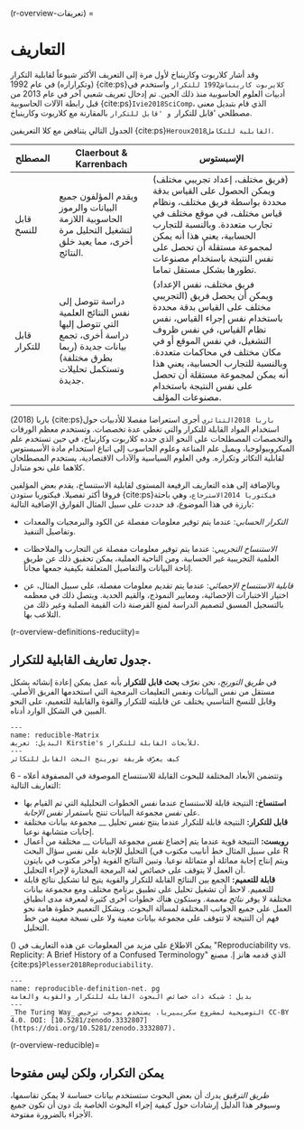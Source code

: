(r-overview-تعريفات) =
# التعاريف

وقد أشار كلاربوت وكارينباخ لأول مرة إلى التعريف الأكثر شيوعاً لقابلية التكرار (وتكراراره) في عام 1992 {cite:ps}`كلايربوت كارينباش1992 للتكرار` واستخدم في أدبيات العلوم الحاسوبية منذ ذلك الحين. تم إدخال تعريف شعبي آخر في عام 2013 من قبل رابطة الآلات الحاسوبية {cite:ps}`Ivie2018SciComp`، الذي قام بتبديل معنى مصطلحي 'قابل للتكرار` و 'قابل للتكرار` بالمقارنة مع كلاربوت وكارينباخ.

الجدول التالي يتناقض مع كلا التعريفين {cite:ps}`Heroux2018القابلية للتكامل`.

| المصطلح      | Claerbout & Karrenbach                                                                                                       | الإسبستوس                                                                                                                                                                                                                                                                                                         |
| ------------ | ---------------------------------------------------------------------------------------------------------------------------- | ----------------------------------------------------------------------------------------------------------------------------------------------------------------------------------------------------------------------------------------------------------------------------------------------------------------- |
| قابل للنسخ   | ويقدم المؤلفون جميع البيانات والرموز الحاسوبية اللازمة لتشغيل التحليل مرة أخرى، مما يعيد خلق النتائج.                        | (فريق مختلف، إعداد تجريبي مختلف) ويمكن الحصول على القياس بدقة محددة بواسطة فريق مختلف، ونظام قياس مختلف، في موقع مختلف في تجارب متعددة. وبالنسبة للتجارب الحسابية، يعني هذا أنه يمكن لمجموعة مستقلة أن تحصل على نفس النتيجة باستخدام مصنوعات تطورها بشكل مستقل تماما.                                             |
| قابل للتكرار | دراسة تتوصل إلى نفس النتائج العلمية التي تتوصل إليها دراسة أخرى، تجمع بيانات جديدة (ربما بطرق مختلفة) وتستكمل تحليلات جديدة. | (فريق مختلف، نفس الإعداد التجريبي) ويمكن أن يحصل فريق مختلف على القياس بدقة محددة باستخدام نفس إجراء القياس، نفس نظام القياس، في نفس ظروف التشغيل، في نفس الموقع أو في مكان مختلف في محاكمات متعددة. وبالنسبة للتجارب الحسابية، يعني هذا أنه يمكن لمجموعة مستقلة أن تحصل على نفس النتيجة باستخدام مصنوعات المؤلف. |

باربا (2018) {cite:ps}`باربا 2018التناثري` أجرى استعراضا مفصلا للأدبيات حول استخدام المواد القابلة للتكرار والتي تغطي عدة تخصصات. وتستخدم معظم الورقات والتخصصات المصطلحات على النحو الذي حدده كلاربوت وكارنباخ، في حين تستخدم علم الميكروبيولوجيا، ويميل علم المناعة وعلوم الحاسوب إلى اتباع استخدام مادة الأسبستوس لقابلية التكاثر وتكراره. وفي العلوم السياسية والآداب الاقتصادية، يستخدم المصطلحان كلاهما على نحو متبادل.

وبالإضافة إلى هذه التعاريف الرفيعة المستوى لقابلية الاستنساخ، يقدم بعض المؤلفين فروقا أكثر تفصيلا. فيكتوريا ستودن {cite:ps}`فيكتوريا 2014الاسترجاع`، وهي باحثة بارزة في هذا الموضوع، قد حددت على سبيل المثال الفوارق الإضافية التالية:

- _التكرار الحسابي_: عندما يتم توفير معلومات مفصلة عن الكود والبرمجيات والمعدات وتفاصيل التنفيذ.

- _الاستنساخ التجريبي_: عندما يتم توفير معلومات مفصلة عن التجارب والملاحظات العلمية التجريبية غير الحسابية. ومن الناحية العملية، يمكن تحقيق ذلك عن طريق إتاحة البيانات والتفاصيل المتعلقة بكيفية جمعها مجاناً.

- _قابلية الاستنساخ الإحصائي_: عندما يتم تقديم معلومات مفصلة، على سبيل المثال، عن اختيار الاختبارات الإحصائية، ومعايير النموذج، والقيم الحدية. ويتصل ذلك في معظمه بالتسجيل المسبق لتصميم الدراسة لمنع القرصنة ذات القيمة الصلبة وغير ذلك من التلاعب بها.

(r-overview-definitions-reduciity)=
## جدول تعاريف القابلية للتكرار.

في _طريق التورنج_، نحن نعرّف **بحث قابل للتكرار** بأنه عمل يمكن إعادة إنشائه بشكل مستقل من نفس البيانات ونفس التعليمات البرمجية التي استخدمها الفريق الأصلي. وقابل للنسخ التناسبي يختلف عن قابليته للتكرار والقوة والقابلية للتعميم، على النحو المبين في الشكل الوارد أدناه.


```{figure} ../../figures/reproducible-matrix.jpg
---
name: reducible-Matrix
البديل: تعريف Kirstie's للأبحاث القابلة للتكرار.
---
كيف يعرّف طريقة تورينج البحث القابل للتكاثر
```

6 - وتتضمن الأبعاد المختلفة للبحوث القابلة للاستنساخ الموصوفة في المصفوفة أعلاه التعاريف التالية:

- **استنساخ:** النتيجة قابلة للاستنساخ عندما _نفس_ الخطوات التحليلية التي تم القيام بها على _نفس_ مجموعة البيانات تنتج باستمرار _نفس الإجابة_.
- **قابل للتكرار:** النتيجة قابلة للتكرار عندما ينتج _نفس_ تحليل __ مجموعة بيانات مختلفة إجابات متشابهة نوعيا.
- **روبست:** النتيجة قوية عندما يتم إخضاع _نفس_ مجموعة البيانات __ مختلفة من أعمال التحليل للإجابة على نفس سؤال البحث (على سبيل المثال خط أنابيب مكتوب في R وآخر مكتوب في بايتون) ويتم إنتاج إجابة مماثلة أو متماثلة نوعيا. وتبين النتائج القوية أن العمل لا يتوقف على خصائص لغة البرمجة المختارة لإجراء التحليل.
- **قابلة للتعميم:** الجمع بين النتائج القابلة للتكرار والقوية يتيح لنا تشكيل نتائج قابلة للتعميم. لاحظ أن تشغيل تحليل على تطبيق برنامج مختلف ومع مجموعة بيانات مختلفة لا يوفر _نتائج معممة_. وستكون هناك خطوات أخرى كثيرة لمعرفة مدى انطباق العمل على جميع الجوانب المختلفة لمسألة البحوث. ويشكل التعميم خطوة هامة نحو فهم أن النتيجة لا تتوقف على مجموعة بيانات معينة ولا على نسخة معينة من خط التحليل.

() يمكن الاطلاع على مزيد من المعلومات عن هذه التعاريف في "Reproduciability vs. Replicity: A Brief History of a Confused Terminology" الذي قدمه هانز إ. مصنع {cite:ps}`Plesser2018Reproduciability`.

```{figure} ../../figures/reproducible-definition-grid.jpg
---
name: reproducible-definition-net. pg
بديل : شبكة ذات خصائص البحوث القابلة للتكرار والقوية والعامة
---
_The Turing Way_ التوضيحية لمشروع سكريبيريا. يستخدم بموجب ترخيص CC-BY 4.0. DOI: [10.5281/zenodo.3332807] (https://doi.org/10.5281/zenodo.3332807).
```

(r-overview-reducible)=
## يمكن التكرار، ولكن ليس مفتوحا

_طريق الترقيق_ يدرك أن بعض البحوث ستستخدم بيانات حساسة لا يمكن تقاسمها، وسيوفر هذا الدليل إرشادات حول كيفية إجراء البحوث الخاصة بك دون أن تكون جميع الأجزاء بالضرورة مفتوحة.
